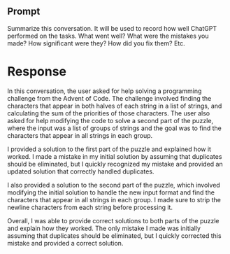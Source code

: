 ## Prompt
Summarize this conversation. It will be used to record how well ChatGPT performed on the tasks. What went well? What were the mistakes you made? How significant were they? How did you fix them? Etc.

# Response
In this conversation, the user asked for help solving a programming challenge from the Advent of Code. The challenge involved finding the characters that appear in both halves of each string in a list of strings, and calculating the sum of the priorities of those characters. The user also asked for help modifying the code to solve a second part of the puzzle, where the input was a list of groups of strings and the goal was to find the characters that appear in all strings in each group.

I provided a solution to the first part of the puzzle and explained how it worked. I made a mistake in my initial solution by assuming that duplicates should be eliminated, but I quickly recognized my mistake and provided an updated solution that correctly handled duplicates.

I also provided a solution to the second part of the puzzle, which involved modifying the initial solution to handle the new input format and find the characters that appear in all strings in each group. I made sure to strip the newline characters from each string before processing it.

Overall, I was able to provide correct solutions to both parts of the puzzle and explain how they worked. The only mistake I made was initially assuming that duplicates should be eliminated, but I quickly corrected this mistake and provided a correct solution.